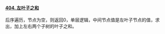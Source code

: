 #### [404. 左叶子之和](https://leetcode.cn/problems/sum-of-left-leaves/)

后序遍历，节点为空，则返回0，单层逻辑，中间节点值是左叶子节点的值，求出，加上左右两个子树的叶子之和。
